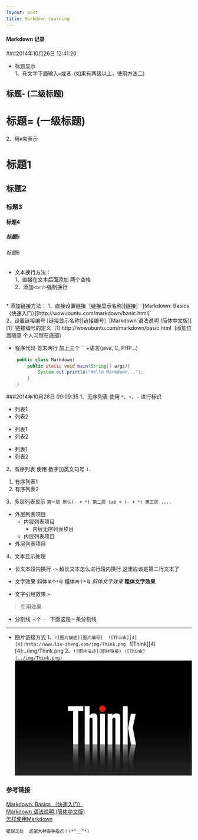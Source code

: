```yaml
---
layout: post
title: Markdown Learning
---
```


#### Markdown 记录  
###2014年10月26日 12:41:20  

* 标题显示  
1、在文字下面输入`=`或者`-`(如果有两级以上，使用方法二)

标题- (二级标题)
-

标题= (一级标题)
=

2、用`#`来表示  
# 标题1
## 标题2
### 标题3
#### 标题4
##### 标题5
###### 标题6

* 文本换行方法：  
1、直接在文本后面添加 两个空格  
2、添加`<br/>`强制换行
<br/>
* 添加链接方法：  
1、直接设置链接   
`[链接显示名称][链接]`  
`[Markdown: Basics （快速入门）][http://wowubuntu.com/markdown/basic.html]`<br/>
2、设置链接编号  
[链接显示名称][链接编号]  
`[Markdown 语法说明 (简体中文版)][1]` 
链接编号的定义  
`[1]:http://wowubuntu.com/markdown/basic.html`  
(添加位置随意  个人习惯在底部) 

* 程序代码 首末两行 加上三个 ```+语言(java, C, PHP...)  <br/>
```java
    public class Markdown{
        public static void main(String[] args){
            System.out.println("Hello Markdown...");
        }
    }
```

###2014年10月28日 09:09:35
1、无序列表 使用 `*`、`+`、`-` 进行标识

* 列表1
* 列表2

+ 列表1
+ 列表2

- 列表1
- 列表2

2、有序列表 使用 数字加英文句号 `1.`
1. 有序列表1
2. 有序列表2

3、多层列表显示 `第一层 默认(- + *) 第二层 tab + (- + *) 第三层 ....`

- 外层列表项目
	+ 内层列表项目
		+ 内层无序列表项目
	+ 内层列表项目
- 外层列表项目

4、文本显示处理

- 长文本段内换行 `->`
超长文本怎么进行段内换行
这里应该是第二行文本了

- 文字效果 斜体`单个*号` 粗体`两个*号`
*斜体文字效果*
**粗体文字效果**

- 文字引用效果 `>`
>引用效果

- 分割线 `三个 - `
下面这是一条分割线
---

- 图片链接方式
1、`![图片描述][图片编号] 
![Think][4]  [4]:http://www.liu-zheng.com/img/Think.png
`
![Think][4]
[4]:../img/Think.png
2、`![图片描述](图片链接)
![Think](../img/Think.png)
`
![Think](../img/Think.png)






### 参考链接
[Markdown: Basics （快速入门）][1]<br/>
[Markdown 语法说明 (简体中文版)][2]<br/>
[怎样使用Markdown][3]<br/>

`错误之处  还望大神高手指点！(*^__^*)`

[1]:http://wowubuntu.com/markdown/basic.html
[2]:http://wowubuntu.com/markdown/index.html
[3]:http://www.ituring.com.cn/article/23

























